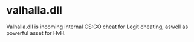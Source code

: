 # valhalla.dll
Valhalla.dll is incoming internal CS:GO cheat for Legit cheating, aswell as powerful asset for HvH.
